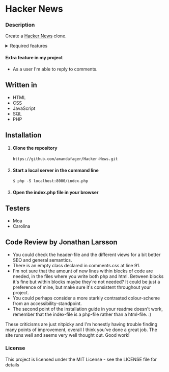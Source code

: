 # Hacker News

### Description

Create a [Hacker News](https://news.ycombinator.com/news) clone.

<details><summary>Required features</summary>

- As a user I should be able to create an account.

- As a user I should be able to login.

- As a user I should be able to logout.

- As a user I should be able to edit my account email, password and biography.

- As a user I should be able to upload a profile avatar image.

- As a user I should be able to create new posts with title, link and description.

- As a user I should be able to edit my posts.

- As a user I should be able to delete my posts.

- As a user I'm able to view most upvoted posts.

- As a user I'm able to view new posts.

- As a user I should be able to upvote posts.

- As a user I should be able to remove upvote from posts.

- As a user I'm able to comment on a post.

- As a user I'm able to edit my comments.

- As a user I'm able to delete my comments.

</details>

#### Extra feature in my project

- As a user I'm able to reply to comments.

## Written in

- HTML
- CSS
- JavaScript
- SQL
- PHP

## Installation

1. #### Clone the repository

   `https://github.com/amandafager/Hacker-News.git`

2. #### Start a local server in the command line

   `$ php -S localhost:8000/index.php`

3. #### Open the index.php file in your browser

## Testers

- Moa
- Carolina

## Code Review by Jonathan Larsson

- You could check the header-file and the different views for a bit better SEO and general semantics.
- There is an empty class declared in comments.css at line 91.
- I'm not sure that the amount of new lines within blocks of code are needed, in the files where you write both php and html.
  Between blocks it's fine but within blocks maybe they're not needed? It could be just a preference of mine, but make sure it's consistent
  throughout your project.
- You could perhaps consider a more starkly contrasted colour-scheme from an accessibility-standpoint.
- The second point of the installation guide in your readme doesn't work, remember that the index-file is a php-file rather than a html-file. :)

These criticisms are just nitpicky and I'm honestly having trouble finding many points of improvement, overall I think you've done a great job.
The site runs well and seems very well thought out. Good work!

### License

This project is licensed under the MIT License - see the LICENSE file for details
